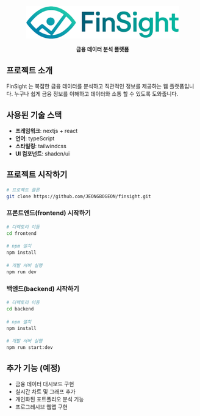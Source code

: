 <div align="center">
  <img src="./frontend/public/logoAndTitle.png" alt="FinSight" width="400"/>
  <p><strong>금융 데이터 분석 플랫폼</strong></p>
</div>

## 프로젝트 소개

FinSight 는 복잡한 금융 데이터를 분석하고 직관적인 정보를 제공하는 웹 플랫폼입니다.
누구나 쉽게 금융 정보를 이해하고 데이터와 소통 할 수 있도록 도와줍니다.

## 사용된 기술 스택
- **프레임워크**: nextjs + react
- **언어**: typeScript
- **스타일링**: tailwindcss
- **UI 컴포넌트**: shadcn/ui



## 프로젝트 시작하기

```bash
# 프로젝트 클론
git clone https://github.com/JEONGBOGEON/finsight.git
```

### 프론트엔드(frontend) 시작하기

```bash
# 디렉토리 이동
cd frontend

# npm 설치
npm install

# 개발 서버 실행
npm run dev
```

### 백엔드(backend) 시작하기

```bash
# 디렉토리 이동
cd backend

# npm 설치
npm install

# 개발 서버 실행
npm run start:dev
```

## 추가 기능 (예정)
- 금융 데이터 대시보드 구현
- 실시간 차트 및 그래프 추가
- 개인화된 포트폴리오 분석 기능
- 프로그레시브 웹앱 구현